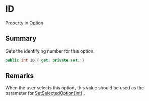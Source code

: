 # ID

Property in [Option](yarn.optionset.option.md)

## Summary

Gets the identifying number for this option.

```csharp
public int ID { get; private set; }
```

## Remarks

When the user selects this option, this value should be used as the parameter for [SetSelectedOption(int)](yarn.dialogue.setselectedoption.md) .
